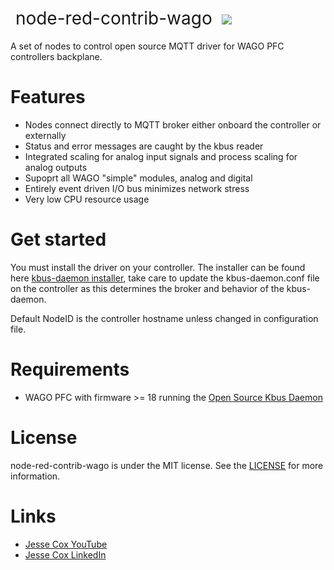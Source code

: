 <h1 style="font-weight:normal">
  &nbsp;node-red-contrib-wago&nbsp;
  <a href="kbus-daemon gif"><img src=images/kbus-daemon.gif></a>
</h1>

A set of nodes to control open source MQTT driver for WAGO PFC controllers backplane.
<br>

Features
========
* Nodes connect directly to MQTT broker either onboard the controller or externally
* Status and error messages are caught by the kbus reader
* Integrated scaling for analog input signals and process scaling for analog outputs
* Supoprt all WAGO "simple" modules, analog and digital
* Entirely event driven I/O bus minimizes network stress
* Very low CPU resource usage

Get started
===========
You must install the driver on your controller.  The installer can be found here [kbus-daemon installer](https://github.com/jessejamescox/kbus-daemon-installer), take care to update the kbus-daemon.conf file on the controller as this determines the broker and behavior of the kbus-daemon.

Default NodeID is the controller hostname unless changed in configuration file.  

Requirements
============
* WAGO PFC with firmware >= 18 running the [Open Source Kbus Daemon](https://github.com/jessejamescox/kbus-daemon-installer)

License
=======
node-red-contrib-wago is under the MIT license. See the [LICENSE](https://github.com/jessejamescox/node-red-contrib-kbus/blob/main/LICENSE.md) for more information.

Links
=====
* [Jesse Cox YouTube](https://www.youtube.com/channel/UCXEwdiyGgzVDJD48f7rWOAw)
* [Jesse Cox LinkedIn](https://www.linkedin.com/in/jesse-cox-90535110/)
